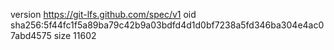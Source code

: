 version https://git-lfs.github.com/spec/v1
oid sha256:5f44fc1f5a89ba79c42b9a03bdfd4d1d0bf7238a5fd346ba304e4ac07abd4575
size 11602
